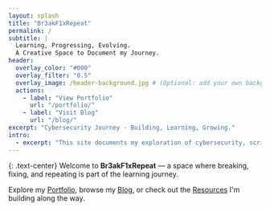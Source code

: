 ```yaml
---
layout: splash
title: "Br3akF1xRepeat"
permalink: /
subtitle: |
  Learning, Progressing, Evolving.  
  A Creative Space to Document my Journey.
header:
  overlay_color: "#000"
  overlay_filter: "0.5"
  overlay_image: /header-background.jpg # (Optional: add your own background later)
  actions:
    - label: "View Portfolio"
      url: "/portfolio/"
    - label: "Visit Blog"
      url: "/blog/"
excerpt: "Cybersecurity Journey - Building, Learning, Growing."
intro: 
  - excerpt: "This site documents my exploration of cybersecurity, scripting, and creative problem-solving."
---
```


{: .text-center}
Welcome to **Br3akF1xRepeat** — a space where breaking, fixing, and repeating is part of the learning journey.

Explore my [Portfolio](/portfolio/), browse my [Blog](/blog/), or check out the [Resources](/resources/) I'm building along the way.
